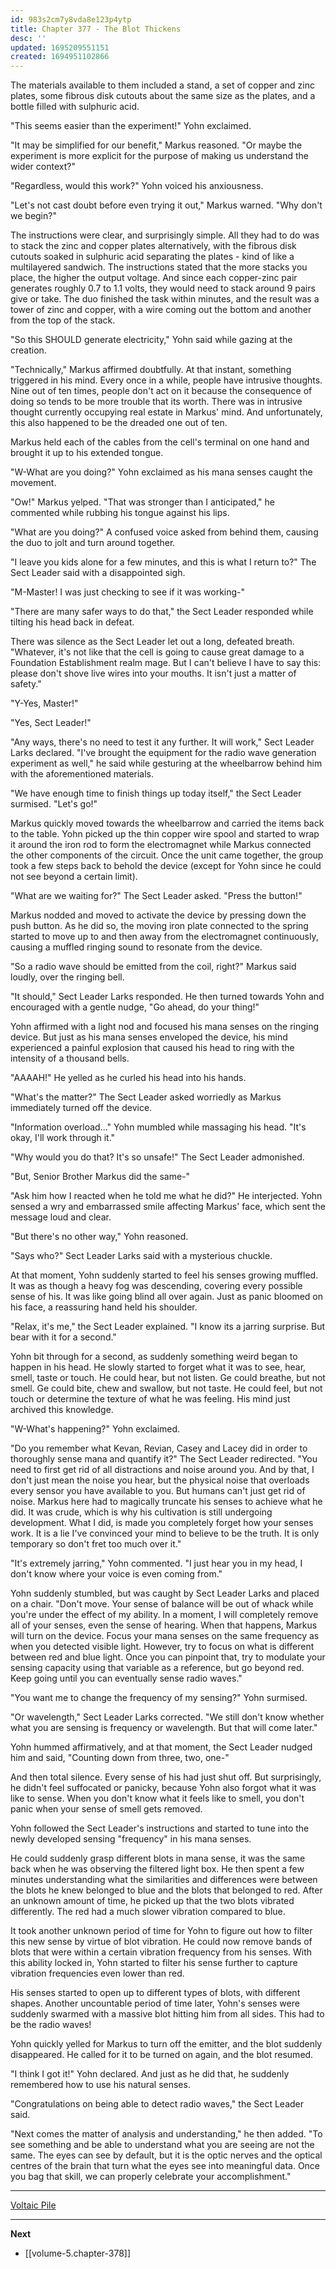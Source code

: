 ```yaml
---
id: 983s2cm7y8vda8e123p4ytp
title: Chapter 377 - The Blot Thickens
desc: ''
updated: 1695209551151
created: 1694951102866
---
```


The materials available to them included a stand, a set of copper and zinc plates, some fibrous disk cutouts about the same size as the plates, and a bottle filled with sulphuric acid.

"This seems easier than the experiment!" Yohn exclaimed.

"It may be simplified for our benefit," Markus reasoned. "Or maybe the experiment is more explicit for the purpose of making us understand the wider context?"

"Regardless, would this work?" Yohn voiced his anxiousness.

"Let's not cast doubt before even trying it out," Markus warned. "Why don't we begin?"

The instructions were clear, and surprisingly simple. All they had to do was to stack the zinc and copper plates alternatively, with the fibrous disk cutouts soaked in sulphuric acid separating the plates - kind of like a multilayered sandwich. The instructions stated that the more stacks you place, the higher the output voltage. And since each copper-zinc pair generates roughly 0.7 to 1.1 volts, they would need to stack around 9 pairs give or take. The duo finished the task within minutes, and the result was a tower of zinc and copper, with a wire coming out the bottom and another from the top of the stack.

"So this SHOULD generate electricity," Yohn said while gazing at the creation.

"Technically," Markus affirmed doubtfully. At that instant, something triggered in his mind. Every once in a while, people have intrusive thoughts. Nine out of ten times, people don't act on it because the consequence of doing so tends to be more trouble that its worth. There was in intrusive thought currently occupying real estate in Markus' mind. And unfortunately, this also happened to be the dreaded one out of ten.

Markus held each of the cables from the cell's terminal on one hand and brought it up to his extended tongue.

"W-What are you doing?" Yohn exclaimed as his mana senses caught the movement.

"Ow!" Markus yelped. "That was stronger than I anticipated," he commented while rubbing his tongue against his lips.

"What are you doing?" A confused voice asked from behind them, causing the duo to jolt and turn around together.

"I leave you kids alone for a few minutes, and this is what I return to?" The Sect Leader said with a disappointed sigh.

"M-Master! I was just checking to see if it was working-"

"There are many safer ways to do that," the Sect Leader responded while tilting his head back in defeat.

There was silence as the Sect Leader let out a long, defeated breath. "Whatever, it's not like that the cell is going to cause great damage to a Foundation Establishment realm mage. But I can't believe I have to say this: please don't shove live wires into your mouths. It isn't just a matter of safety."

"Y-Yes, Master!"

"Yes, Sect Leader!"

"Any ways, there's no need to test it any further. It will work," Sect Leader Larks declared. "I've brought the equipment for the radio wave generation experiment as well," he said while gesturing at the wheelbarrow behind him with the aforementioned materials.

"We have enough time to finish things up today itself," the Sect Leader surmised. "Let's go!"

Markus quickly moved towards the wheelbarrow and carried the items back to the table. Yohn picked up the thin copper wire spool and started to wrap it around the iron rod to form the electromagnet while Markus connected the other components of the circuit. Once the unit came together, the group took a few steps back to behold the device (except for Yohn since he could not see beyond a certain limit).

"What are we waiting for?" The Sect Leader asked. "Press the button!"

Markus nodded and moved to activate the device by pressing down the push button. As he did so, the moving iron plate connected to the spring started to move up to and then away from the electromagnet continuously, causing a muffled ringing sound to resonate from the device.

"So a radio wave should be emitted from the coil, right?" Markus said loudly, over the ringing bell.

"It should," Sect Leader Larks responded. He then turned towards Yohn and encouraged with a gentle nudge, "Go ahead, do your thing!"

Yohn affirmed with a light nod and focused his mana senses on the ringing device. But just as his mana senses enveloped the device, his mind experienced a painful explosion that caused his head to ring with the intensity of a thousand bells.

"AAAAH!" He yelled as he curled his head into his hands.

"What's the matter?" The Sect Leader asked worriedly as Markus immediately turned off the device.

"Information overload..." Yohn mumbled while massaging his head. "It's okay, I'll work through it."

"Why would you do that? It's so unsafe!" The Sect Leader admonished.

"But, Senior Brother Markus did the same-"

"Ask him how I reacted when he told me what he did?" He interjected. Yohn sensed a wry and embarrassed smile affecting Markus' face, which sent the message loud and clear.

"But there's no other way," Yohn reasoned.

"Says who?" Sect Leader Larks said with a mysterious chuckle.

At that moment, Yohn suddenly started to feel his senses growing muffled. It was as though a heavy fog was descending, covering every possible sense of his. It was like going blind all over again. Just as panic bloomed on his face, a reassuring hand held his shoulder.

"Relax, it's me," the Sect Leader explained. "I know its a jarring surprise. But bear with it for a second."

Yohn bit through for a second, as suddenly something weird began to happen in his head. He slowly started to forget what it was to see, hear, smell, taste or touch. He could hear, but not listen. Ge could breathe, but not smell. Ge could bite, chew and swallow, but not taste. He could feel, but not touch or determine the texture of what he was feeling. His mind just archived this knowledge.

"W-What's happening?" Yohn exclaimed.

"Do you remember what Kevan, Revian, Casey and Lacey did in order to thoroughly sense mana and quantify it?" The Sect Leader redirected. "You need to first get rid of all distractions and noise around you. And by that, I don't just mean the noise you hear, but the physical noise that overloads every sensor you have available to you. But humans can't just get rid of noise. Markus here had to magically truncate his senses to achieve what he did. It was crude, which is why his cultivation is still undergoing development. What I did, is made you completely forget how your senses work. It is a lie I've convinced your mind to believe to be the truth. It is only temporary so don't fret too much over it."

"It's extremely jarring," Yohn commented. "I just hear you in my head, I don't know where your voice is even coming from."

Yohn suddenly stumbled, but was caught by Sect Leader Larks and placed on a chair. "Don't move. Your sense of balance will be out of whack while you're under the effect of my ability. In a moment, I will completely remove all of your senses, even the sense of hearing. When that happens, Markus will turn on the device. Focus your mana senses on the same frequency as when you detected visible light. However, try to focus on what is different between red and blue light. Once you can pinpoint that, try to modulate your sensing capacity using that variable as a reference, but go beyond red. Keep going until you can eventually sense radio waves."

"You want me to change the frequency of my sensing?" Yohn surmised.

"Or wavelength," Sect Leader Larks corrected. "We still don't know whether what you are sensing is frequency or wavelength. But that will come later."

Yohn hummed affirmatively, and at that moment, the Sect Leader nudged him and said, "Counting down from three, two, one-"

And then total silence. Every sense of his had just shut off. But surprisingly, he didn't feel suffocated or panicky, because Yohn also forgot what it was like to sense. When you don't know what it feels like to smell, you don't panic when your sense of smell gets removed.

Yohn followed the Sect Leader's instructions and started to tune into the newly developed sensing "frequency" in his mana senses.

He could suddenly grasp different blots in mana sense, it was the same back when he was observing the filtered light box. He then spent a few minutes understanding what the similarities and differences were between the blots he knew belonged to blue and the blots that belonged to red. After an unknown amount of time, he picked up that the two blots vibrated differently. The red had a much slower vibration compared to blue.

It took another unknown period of time for Yohn to figure out how to filter this new sense by virtue of blot vibration. He could now remove bands of blots that were within a certain vibration frequency from his senses. With this ability locked in, Yohn started to filter his sense further to capture vibration frequencies even lower than red.

His senses started to open up to different types of blots, with different shapes. Another uncountable period of time later, Yohn's senses were suddenly swarmed with a massive blot hitting him from all sides. This had to be the radio waves!

Yohn quickly yelled for Markus to turn off the emitter, and the blot suddenly disappeared. He called for it to be turned on again, and the blot resumed.

"I think I got it!" Yohn declared. And just as he did that, he suddenly remembered how to use his natural senses.

"Congratulations on being able to detect radio waves," the Sect Leader said.

"Next comes the matter of analysis and understanding," he then added. "To see something and be able to understand what you are seeing are not the same. The eyes can see by default, but it is the optic nerves and the optical centres of the brain that turn what the eyes see into meaningful data. Once you bag that skill, we can properly celebrate your accomplishment."

____

[Voltaic Pile](https://en.wikipedia.org/wiki/Voltaic_pile)

____

**Next**
* [[volume-5.chapter-378]]